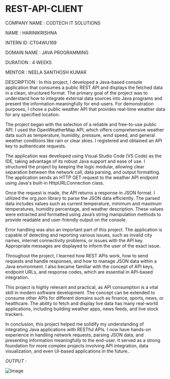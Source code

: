 # REST-API-CLIENT

COMPANY NAME : CODTECH IT SOLUTIONS

NAME : HARINIKRISHNA

INTERN ID :CT04WU169

DOMAIN NAME : JAVA PROGRAMMING

DURATION : 4 WEEKS

MENTOR : NEELA SANTHOSH KUMAR

DESCRIPTION : In this project, I developed a Java-based console application that consumes a public REST API and displays the fetched data in a clean, structured format. The primary goal of the project was to understand how to integrate external data sources into Java programs and present the information meaningfully for end-users. For demonstration purposes, I chose a public weather API that provides real-time weather data for any specified location.

The project began with the selection of a reliable and free-to-use public API. I used the OpenWeatherMap API, which offers comprehensive weather data such as temperature, humidity, pressure, wind speed, and general weather conditions like rain or clear skies. I registered and obtained an API key to authenticate requests.

The application was developed using Visual Studio Code (VS Code) as the IDE, taking advantage of its robust Java support and ease of use. I structured the project by keeping the logic modular, allowing clear separation between the network call, data parsing, and output formatting. The application sends an HTTP GET request to the weather API endpoint using Java's built-in HttpURLConnection class.

Once the request is made, the API returns a response in JSON format. I utilized the org.json library to parse the JSON data efficiently. The parsed data includes values such as current temperature, minimum and maximum temperatures, humidity percentage, and weather description. These values were extracted and formatted using Java’s string manipulation methods to provide readable and user-friendly output on the console.

Error handling was also an important part of this project. The application is capable of detecting and reporting various issues, such as invalid city names, internet connectivity problems, or issues with the API key. Appropriate messages are displayed to inform the user of the exact issue.

Throughout the project, I learned how REST APIs work, how to send requests and handle responses, and how to manage JSON data within a Java environment. I also became familiar with the concept of API keys, endpoint URLs, and response codes, which are essential in API-based integration.

This project is highly relevant and practical, as API consumption is a vital skill in modern software development. The concept can be extended to consume other APIs for different domains such as finance, sports, news, or healthcare. The ability to fetch and display live data has many real-world applications, including building weather apps, news feeds, and live stock trackers.

In conclusion, this project helped me solidify my understanding of integrating Java applications with RESTful APIs. I now have hands-on experience in handling network requests, parsing JSON data, and presenting information meaningfully to the end-user. It served as a strong foundation for more complex projects involving API integration, data visualization, and even UI-based applications in the future..


*OUTPUT* :

![Image](https://github.com/user-attachments/assets/3b9a8cc8-cb90-4c8d-bbd6-96ac3a0b05db)
